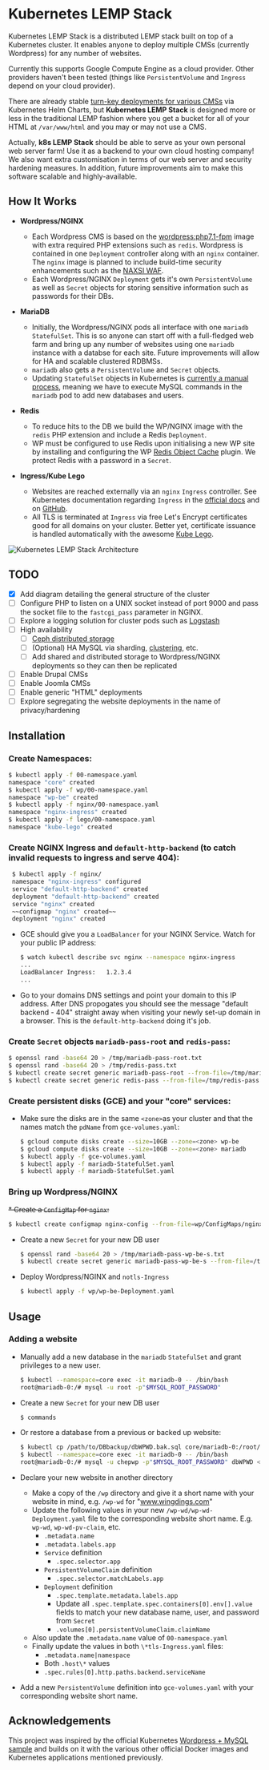 # Kubernetes LEMP Stack
Kubernetes LEMP Stack is a distributed LEMP stack built on top of a Kubernetes cluster. It enables anyone to deploy multiple CMSs (currently Wordpress) for any number of websites.

Currently this supports Google Compute Engine as a cloud provider. Other providers haven't been tested (things like `PersistentVolume` and `Ingress` depend on your cloud provider).

There are already stable [turn-key deployments for various CMSs](https://github.com/kubernetes/charts "Helm Charts") via Kubernetes Helm Charts, but **Kubernetes LEMP Stack** is designed more or less in the traditional LEMP fashion where you get a bucket for all of your HTML at `/var/www/html` and you may or may not use a CMS.

Actually, **k8s LEMP Stack** should be able to serve as your own personal web server farm! Use it as a backend to your own cloud hosting company! We also want extra customisation in terms of our web server and security hardening measures. In addition, future improvements aim to make this software scalable and highly-available.

## How It Works
* **Wordpress/NGINX**
  * Each Wordpress CMS is based on the [wordpress:php7.1-fpm](https://hub.docker.com/r/_/wordpress/ "Official Wordpress Docker image") image with extra required PHP extensions such as `redis`. Wordpress is contained in one `Deployment` controller along with an `nginx` container. The `nginx` image is planned to include build-time security enhancements such as the [NAXSI WAF](https://github.com/nbs-system/naxsi "NBS System NAXSI Web Application Firewall").
  * Each Wordpress/NGINX `Deployment` gets it's own `PersistentVolume` as well as `Secret` objects for storing sensitive information such as passwords for their DBs.
  
* **MariaDB**
  * Initially, the Wordpress/NGINX pods all interface with one `mariadb` `StatefulSet`. This is so anyone can start off with a full-fledged web farm and bring up any number of websites using one `mariadb` instance with a databse for each site. Future improvements will allow for HA and scalable clustered RDBMSs.
  * `mariadb` also gets a `PersistentVolume` and `Secret` objects.
  * Updating `StatefulSet` objects in Kubernetes is [currently a manual process](https://kubernetes.io/docs/concepts/workloads/controllers/statefulset/#limitations), meaning we have to execute MySQL commands in the `mariadb` pod to add new databases and users.
  
* **Redis**
  * To reduce hits to the DB we build the WP/NGINX image with the `redis` PHP extension and include a Redis `Deployment`.
  * WP must be configured to use Redis upon initialising a new WP site by installing and configuring the WP [Redis Object Cache](https://wordpress.org/plugins/redis-cache/ "Redis Object Cache plugin for Wordpress") plugin. We protect Redis with a password in a `Secret`.
  
* **Ingress/Kube Lego**
  * Websites are reached externally via an `nginx` `Ingress` controller. See Kubernetes documentation regarding `Ingress` in the [official docs](https://kubernetes.io/docs/user-guide/ingress/ "Ingress Resources") and on [GitHub](https://github.com/kubernetes/ingress/blob/master/controllers/nginx/README.md "NGINX Ingress Controller").
  * All TLS is terminated at `Ingress` via free Let's Encrypt certificates good for all domains on your cluster. Better yet, certificate issuance is handled automatically with the awesome [Kube Lego](https://github.com/jetstack/kube-lego "Kube Lego").
  
![Kubernetes LEMP Stack Architecture](k8s-lemp-stack.png "Kubernetes LEMP Stack Architecture")

## TODO
- [x] Add diagram detailing the general structure of the cluster
- [ ] Configure PHP to listen on a UNIX socket instead of port 9000 and pass the socket file to the `fastcgi_pass` parameter in NGINX.
- [ ] Explore a logging solution for cluster pods such as [Logstash](https://www.elastic.co/guide/en/logstash/current/docker.html "Running Logstash on Docker")
- [ ] High availability
  - [ ] [Ceph distributed storage](https://github.com/ceph/ceph-docker/tree/master/examples/kubernetes "Ceph on Kubernetes")
  - [ ] \(Optional\) HA MySQL via sharding, [clustering](https://thenewstack.io/deploy-highly-available-wordpress-instance-statefulset-kubernetes-1-5/ "Deploy a Highly Available WordPress Instance as a StatefulSet in Kubernetes 1.5"), etc.
  - [ ] Add shared and distributed storage to Wordpress/NGINX deployments so they can then be replicated
- [ ] Enable Drupal CMSs
- [ ] Enable Joomla CMSs
- [ ] Enable generic "HTML" deployments
- [ ] Explore segregating the website deployments in the name of privacy/hardening
 
## Installation
### Create Namespaces:
  ```bash
  $ kubectl apply -f 00-namespace.yaml
  namespace "core" created
  $ kubectl apply -f wp/00-namespace.yaml 
  namespace "wp-be" created
  $ kubectl apply -f nginx/00-namespace.yaml 
  namespace "nginx-ingress" created
  $ kubectl apply -f lego/00-namespace.yaml 
  namespace "kube-lego" created
  ```
### Create NGINX Ingress and `default-http-backend` (to catch invalid requests to ingress and serve 404):
 ```bash
  $ kubectl apply -f nginx/
  namespace "nginx-ingress" configured
  service "default-http-backend" created
  deployment "default-http-backend" created
  service "nginx" created
  ~~configmap "nginx" created~~
  deployment "nginx" created
  ```
  
* GCE should give you a `LoadBalancer` for your NGINX Service. Watch for your public IP address:
  ```bash
  $ watch kubectl describe svc nginx --namespace nginx-ingress
  ...
  LoadBalancer Ingress:   1.2.3.4
  ...
  ```
* Go to your domains DNS settings and point your domain to this IP address. After DNS propogates you should see the message "default backend - 404" straight away when visiting your newly set-up domain in a browser. This is the `default-http-backend` doing it's job.

### Create `Secret` objects `mariadb-pass-root` and `redis-pass`:
  ```bash
  $ openssl rand -base64 20 > /tmp/mariadb-pass-root.txt
  $ openssl rand -base64 20 > /tmp/redis-pass.txt
  $ kubectl create secret generic mariadb-pass-root --from-file=/tmp/mariadb-pass-root.txt --namespace=core
  $ kubectl create secret generic redis-pass --from-file=/tmp/redis-pass.txt --namespace=core
  ```
### Create persistent disks (GCE) and your "core" services:
* Make sure the disks are in the same `<zone>`as your cluster and that the names match the `pdName` from `gce-volumes.yaml`:
  ```bash
  $ gcloud compute disks create --size=10GB --zone=<zone> wp-be
  $ gcloud compute disks create --size=10GB --zone=<zone> mariadb
  $ kubectl apply -f gce-volumes.yaml
  $ kubectl apply -f mariadb-StatefulSet.yaml
  $ kubectl apply -f mariadb-StatefulSet.yaml
  ```
### Bring up Wordpress/NGINX
~~* Create a `ConfigMap` for `nginx`:~~
  ```bash
  $ kubectl create configmap nginx-config --from-file=wp/ConfigMaps/nginx/ --namespace=wp-be 
  ```
* Create a new `Secret` for your new DB user
  ```bash
  $ openssl rand -base64 20 > /tmp/mariadb-pass-wp-be-s.txt
  $ kubectl create secret generic mariadb-pass-wp-be-s --from-file=/tmp/mariadb-pass-wp-be-s.txt --namespace=wp-be
  ```
* Deploy Wordpress/NGINX and `notls-Ingress`
  ```bash
  $ kubectl apply -f wp/wp-be-Deployment.yaml
  ```

## Usage

### Adding a website
* Manually add a new database in the `mariadb` `StatefulSet` and grant privileges to a new user.
  ```bash
  $ kubectl --namespace=core exec -it mariadb-0 -- /bin/bash
  root@mariadb-0:/# mysql -u root -p"$MYSQL_ROOT_PASSWORD"
  ```
* Create a new `Secret` for your new DB user
  ```bash
  $ commands
  ```
* Or restore a database from a previous or backed up website:
  ```bash
  $ kubectl cp /path/to/DBbackup/dbWPWD.bak.sql core/mariadb-0:/root/dbWPWD.bak.sql
  $ kubectl --namespace=core exec -it mariadb-0 -- /bin/bash
  root@mariadb-0:/# mysql -u chepwp -p"$MYSQL_ROOT_PASSWORD" dbWPWD < dbWPWD.bak.sql
  ```

* Declare your new website in another directory
  * Make a copy of the `/wp` directory and give it a short name with your website in mind, e.g. `/wp-wd` for "www.wingdings.com"
  * Update the following values in your new `/wp-wd/wp-wd-Deployment.yaml` file to the corresponding website short name. E.g. `wp-wd`, `wp-wd-pv-claim`, etc.
    * `.metadata.name`
    * `.metadata.labels.app`
    * `Service` definition
      * `.spec.selector.app`
    * `PersistentVolumeClaim` definition
      * `.spec.selector.matchLabels.app`
    * `Deployment` definition
      * `.spec.template.metadata.labels.app`
      * Update all `.spec.template.spec.containers[0].env[].value` fields to match your new database name, user, and password from `Secret`
      * `.volumes[0].persistentVolumeClaim.claimName`
  * Also update the `.metadata.name` value of `00-namespace.yaml`
  * Finally update the values in both `\*tls-Ingress.yaml` files:
    * `.metadata.name|namespace`
    * Both `.host\*` values
    * `.spec.rules[0].http.paths.backend.serviceName`

* Add a new `PersistentVolume` definition into `gce-volumes.yaml` with your corresponding website short name.

## Acknowledgements
This project was inspired by the official Kubernetes [Wordpress + MySQL sample](https://github.com/kubernetes/kubernetes/tree/master/examples/mysql-wordpress-pd/ "Persistent Installation of MySQL and WordPress on Kubernetes") and builds on it with the various other official Docker images and Kubernetes applications mentioned previously.
